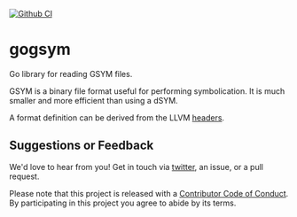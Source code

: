 [![Github CI](https://github.com/ChimeHQ/gogsym/workflows/CI/badge.svg)](https://github.com/ChimeHQ/gogsym/actions)

# gogsym

Go library for reading GSYM files.

GSYM is a binary file format useful for performing symbolication. It is much smaller and more efficient than using a dSYM.

A format definition can be derived from the LLVM [headers](https://github.com/llvm/llvm-project/tree/main/llvm/include/llvm/DebugInfo/GSYM).

## Suggestions or Feedback

We'd love to hear from you! Get in touch via [twitter](https://twitter.com/ChimeHQ), an issue, or a pull request.

Please note that this project is released with a [Contributor Code of Conduct](CODE_OF_CONDUCT.md). By participating in this project you agree to abide by its terms.
